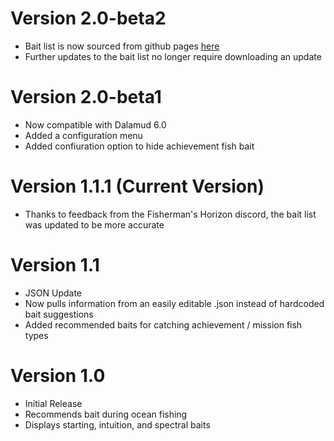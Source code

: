 # Version 2.0-beta2
* Bait list is now sourced from github pages [here](https://markjsosnowski.github.io/FFXIV/bait.json) 
* Further updates to the bait list no longer require downloading an update

# Version 2.0-beta1
* Now compatible with Dalamud 6.0
* Added a configuration menu
* Added confiuration option to hide achievement fish bait

# Version 1.1.1 (Current Version)
* Thanks to feedback from the Fisherman's Horizon discord, the bait list was updated to be more accurate

# Version 1.1
* JSON Update
* Now pulls information from an easily editable .json instead of hardcoded bait suggestions
* Added recommended baits for catching achievement / mission fish types

# Version 1.0
*  Initial Release
*  Recommends bait during ocean fishing
*  Displays starting, intuition, and spectral baits
